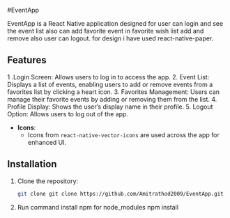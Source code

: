 #EventApp

EventApp is a React Native application designed for user can login and see the event list also can add favorite event in favorite wish list add and remove also user can logout. for design  i have used react-native-paper.

## Features


1 .Login Screen: Allows users to log in to access the app.
2. Event List: Displays a list of events, enabling users to add or remove events from a favorites list by clicking a heart icon.
3. Favorites Management: Users can manage their favorite events by adding or removing them from the list.
4. Profile Display: Shows the user’s display name in their profile.
5. Logout Option: Allows users to log out of the app.


- **Icons**:
  - Icons from `react-native-vector-icons` are used across the app for enhanced UI.

## Installation

1. Clone the repository:
   ```bash
   git clone git clone https://github.com/Amitrathod2009/EventApp.git
2. Run command install npm for node_modules
    npm install
